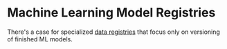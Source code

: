 # Machine Learning Model Registries

There's a case for specialized [data registries] that focus only on versioning
of finished ML models.

[data registries]: /doc/use-cases/data-registries
